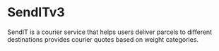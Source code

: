 # SendITv3
SendIT is a courier service that helps users deliver parcels to different destinations provides courier quotes based on weight categories.


